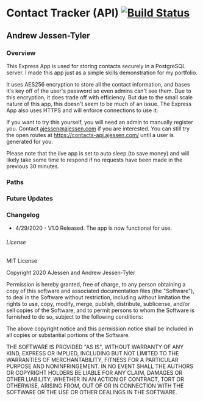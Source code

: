 # Contact Tracker (API) [![Build Status](https://travis-ci.com/andrewtyl/contact-tracker-api.svg?branch=master)](https://travis-ci.com/andrewtyl/contact-tracker-api)
## Andrew Jessen-Tyler

### Overview
This Express App is used for storing contacts securely in a PostgreSQL server. I made this app just as a simple skills demonstration for my portfolio.

It uses AES256 encryption to store all the contact information, and bases it's key off of the user's password so even admins can't see them. Due to this encryption, it does trade off with efficiency. But due to the small scale nature of this app, this doesn't seem to be much of an issue. The Express App also uses HTTPS and will enforce connections to use it.

If you want to try this yourself, you will need an admin to manually register you. Contact ajessen@ajessen.com if you are interested. You can still try the open routes at https://contacts-api.ajessen.com/ until a user is generated for you.

Please note that the live app is set to auto sleep (to save money) and will likely take some time to respond if no requests have been made in the previous 30 minutes.


### Paths



### Future Updates



### Changelog
- 4/29/2020 - V1.0 Released. The app is now functional for use.


###### License
MIT License

Copyright 2020 AJessen and Andrew Jessen-Tyler

Permission is hereby granted, free of charge, to any person obtaining a copy of this software and associated documentation files (the "Software"), to deal in the Software without restriction, including without limitation the rights to use, copy, modify, merge, publish, distribute, sublicense, and/or sell copies of the Software, and to permit persons to whom the Software is furnished to do so, subject to the following conditions:

The above copyright notice and this permission notice shall be included in all copies or substantial portions of the Software.

THE SOFTWARE IS PROVIDED "AS IS", WITHOUT WARRANTY OF ANY KIND, EXPRESS OR IMPLIED, INCLUDING BUT NOT LIMITED TO THE WARRANTIES OF MERCHANTABILITY, FITNESS FOR A PARTICULAR PURPOSE AND NONINFRINGEMENT. IN NO EVENT SHALL THE AUTHORS OR COPYRIGHT HOLDERS BE LIABLE FOR ANY CLAIM, DAMAGES OR OTHER LIABILITY, WHETHER IN AN ACTION OF CONTRACT, TORT OR OTHERWISE, ARISING FROM, OUT OF OR IN CONNECTION WITH THE SOFTWARE OR THE USE OR OTHER DEALINGS IN THE SOFTWARE.
